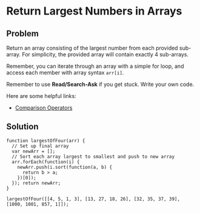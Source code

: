 # Return Largest Numbers in Arrays

## Problem

Return an array consisting of the largest number from each provided sub-array. For simplicity, the provided array will contain exactly 4 sub-arrays.

Remember, you can iterate through an array with a simple for loop, and access each member with array syntax `arr[i]`.

Remember to use **Read/Search-Ask** if you get stuck. Write your own code.

Here are some helpful links:

* [Comparison Operators](https://developer.mozilla.org/en-US/docs/Web/JavaScript/Reference/Operators/Comparison_Operators)

## Solution

```
function largestOfFour(arr) {
  // Set up final array
  var newArr = [];
  // Sort each array largest to smallest and push to new array
  arr.forEach(function(i) {
    newArr.push(i.sort(function(a, b) {
      return b > a;
    })[0]);
  }); return newArr;
}

largestOfFour([[4, 5, 1, 3], [13, 27, 18, 26], [32, 35, 37, 39], [1000, 1001, 857, 1]]);
```
